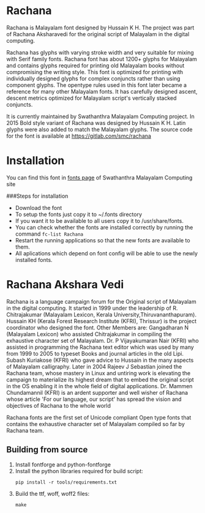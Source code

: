 Rachana
=======

Rachana is Malayalam font designed by Hussain K H. The project was part of Rachana Aksharavedi for the original script of Malayalam in the digital computing. 

Rachana has glyphs with varying stroke width and very suitable for mixing with Serif family fonts. Rachana font has about 1200+ glyphs for Malayalam and contains glyphs required for printing old Malayalam books without compromising the writing style. This font is optimized for printing with individually designed glyphs for complex conjuncts rather than using component glyphs. The opentype rules used in this font later became a reference for many other Malayalam fonts. It has carefully designed ascent, descent metrics optimized for Malayalam script's vertically stacked conjuncts.

It is currently maintained by Swathanthra Malayalam Computing project. In 2015 Bold style variant of Rachana was designed by Hussain K H. Latin glyphs were also added to match the Malayalam glyphs. The source code for the font is available at https://gitlab.com/smc/rachana

Installation
==========
You can find this font in [fonts page](http://smc.org.in/fonts/) of Swathanthra Malayalam Computing site

###Steps for installation

* Download the font
* To setup the fonts just copy it to ~/.fonts directory 
* If you want it to be available to all users copy it to /usr/share/fonts.
* You can check whether the fonts are installed correctly by running the command ```fc-list Rachana ``` 
* Restart the running applications so that the new fonts are available to them.
* All aplications which depend on font config will be able to use the newly installed fonts.

Rachana Akshara Vedi
=================
Rachana is a language campaign forum for the Original script of Malayalam in the digital computing. 
It started in 1999 under the leadership of R. Chitrajakumar (Malayalam Lexicon, Kerala University,Thiruvananthapuram). Hussain KH (Kerala Forest Research Institute (KFRI), Thrissur) is the project coordinator who designed the font. Other Members are:  Gangadharan N (Malayalam Lexicon) who assisted Chitrajakumar in compiling the exhaustive character set of Malayalam. Dr. P Vijayakumaran Nair (KFRI) who assisted in programming the Rachana text editor which was used by many from 1999 to 2005 to typeset Books and journal articles in the old Lipi. Subash Kuriakose (KFRI) who gave advice to Hussain in the many aspects of Malayalam calligraphy. Later in 2004 Rajeev J Sebastian joined the Rachana team, whose mastery in Linux and untiring work is elevating the campaign to materialize its highest dream that to embed the original script in the OS enabling it in the whole field of digital applications. Dr. Mammen Chundamannil (KFRI) is an ardent supporter and well wisher of Rachana whose article 'For our language, our script' has spread the vision and objectives of Rachana to the whole world

Rachana fonts are the first set of Unicode compliant Open type fonts that contains the exhaustive character set of Malayalam compiled so far by Rachana team.


Building from source
--------------------
1. Install fontforge and python-fontforge
2. Install the python libraries required for build script:
    ```
    pip install -r tools/requirements.txt
    ```
3. Build the ttf, woff, woff2 files: 
   ``` 
   make
   ```
